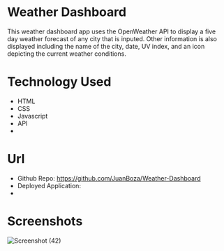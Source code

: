 # Weather Dashboard
This weather dashboard app uses the OpenWeather API to display a five day weather forecast of any city that is inputed. Other information is also displayed including the name of the city, date, UV index, and an icon depicting the current weather conditions. 

# Technology Used 
  * HTML 
  * CSS
  * Javascript 
  * API 
  * 
# Url 
  * Github Repo: https://github.com/JuanBoza/Weather-Dashboard
  * Deployed Application: 
  * 
# Screenshots
![Screenshot (42)](https://user-images.githubusercontent.com/70541910/110262043-91d9ce80-7f6f-11eb-8c56-d02ad8b91570.png)
